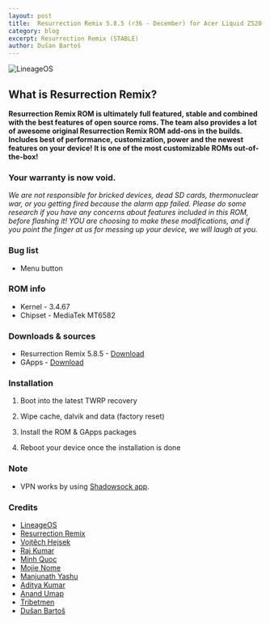 ```yaml
---
layout: post
title:  Resurrection Remix 5.8.5 (r36 - December) for Acer Liquid Z520
category: blog
excerpt: Resurrection Remix (STABLE)
author: Dušan Bartoš
---
```


![LineageOS](http://liquidporting.github.io/images/rr_logo.png)

## What is Resurrection Remix?
**Resurrection Remix ROM is ultimately full featured, stable and combined with the best features of open source roms. The team also provides a lot of awesome original Resurrection Remix ROM add-ons in the builds. Includes best of performance, customization, power and the newest features on your device! It is one of the most customizable ROMs out-of-the-box!**

### Your warranty is now void.
_We are not responsible for bricked devices, dead SD cards, thermonuclear war, or you getting fired because the alarm app failed.
Please do some research if you have any concerns about features included in this ROM, before flashing it!
YOU are choosing to make these modifications, and if you point the finger at us for messing up your device, we will laugh at you._

### Bug list
* Menu button

### ROM info
* Kernel - 3.4.67
* Chipset - MediaTek MT6582

### Downloads & sources
* Resurrection Remix 5.8.5 - [Download](https://mega.nz/#!2oB1zAIJ!l6OGhlMM_crk-P_foK-pXVjwwyRtmOxx9e1egJaA1kY)
* GApps - [Download](http://opengapps.org/?download=true&arch=arm&api=7.1&variant=nano)

### Installation
1) Boot into the latest TWRP recovery

2) Wipe cache, dalvik and data (factory reset)

3) Install the ROM & GApps packages

4) Reboot your device once the installation is done

### Note
* VPN works by using [Shadowsock app](https://goo.gl/M2zrXN).

### Credits
* [LineageOS](https://www.lineageos.org/)
* [Resurrection Remix](http://www.resurrectionremix.com/)
* [Vojtěch Hejsek](https://github.com/hejsekvojtech)
* [Raj Kumar](https://www.facebook.com/rajkumar.smith.rk)
* [Minh Quoc](https://www.facebook.com/minh.quoc.7921)
* [Mojie Nome](https://www.facebook.com/profile.php?id=100017709705240)
* [Manjunath Yashu](https://www.facebook.com/manjunath.master)
* [Aditya Kumar](https://github.com/adi766)
* [Anand Umap](https://www.facebook.com/anand.umap.37)
* [Tribetmen](https://github.com/tribetmen)
* [Dušan Bartoš](https://www.facebook.com/dusan.bartos.56)

